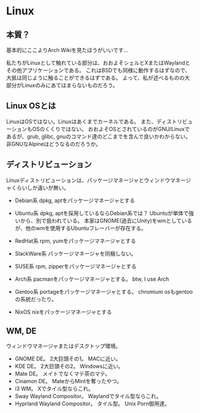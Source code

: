 # Linux

## 本質？
基本的にここよりArch Wikiを見たほうがいいです…

私たちがLinuxとして触れている部分は、おおよそシェルとXまたはWaylandとその他アプリケーションである。
これはBSDでも同様に動作するはずなので、大抵は同じように触ることができるはずである。
よって、私が述べるものの大部分がLinuxのみにあてはまらないものだろう。

## Linux OSとは
LinuxはOSではない。Linuxはあくまでカーネルである。
また、ディストリビューションもOSのくくりではない。
おおよそOSとされているのがGNU/Linuxであるが、grub, glibc, gnuのコマンド達のどこまでを含んで良いかわからない。
非GNUなAlpineはどうなるのだろうか。

## ディストリビューション
Linuxディストリビューションは、パッケージマネージャとウィンドウマネージャくらいしか違いが無い。

- Debian系
    dpkg, aptをパッケージマネージャとする

- Ubuntu系
    dpkg, aptを採用しているならDebian系では？
    Ubuntuが単体で強いから、別で扱われている。
    本家はGNOME(過去にUnity)をwmとしているが、他のwmを使用するUbuntuフレーバーが存在する。

- RedHat系
    rpm, yumをパッケージマネージャとする

- SlackWare系
    パッケージマネージャを同梱しない。

- SUSE系
    rpm, zipperをパッケージマネージャとする

- Arch系
    pacmanをパッケージマネージャとする。
    btw, I use Arch

- Gentoo系
    portageをパッケージマネージャとする。
    chromium osもgentooの系統だったり。

- NixOS
    nixをパッケージマネージャとする

## WM, DE
ウィンドウマネージャまたはデスクトップ環境。

- GNOME
    DE。
    2大巨頭その1。
    MACに近い。
- KDE
    DE。
    2大巨頭その2。
    Windowsに近い。
- Mate
    DE。
    メイトでなくマテ茶のマテ。
- Cinamon
    DE。
    MateからMintを奪ったやつ。
- i3
    WM。
    Xでタイル型ならこれ。
- Sway
    Wayland Compositor。
    Waylandでタイル型ならこれ。
- Hyprland
    Wayland Compositor。
    タイル型。
    Unix Porn御用達。
